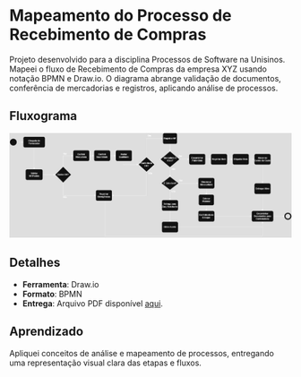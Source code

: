 # Mapeamento do Processo de Recebimento de Compras

Projeto desenvolvido para a disciplina Processos de Software na Unisinos. Mapeei o fluxo de Recebimento de Compras da empresa XYZ usando notação BPMN e Draw.io. O diagrama abrange validação de documentos, conferência de mercadorias e registros, aplicando análise de processos.

## Fluxograma
![Fluxograma do Processo de Recebimento de Compras](fluxograma.png)

## Detalhes
- **Ferramenta**: Draw.io
- **Formato**: BPMN
- **Entrega**: Arquivo PDF disponível [aqui](ENTREGUE_VERSAO_FINAL_desafio_processos_software_thiago-ap-da-silva-rodrigues-turma-061283_20251_03.drawio.pdf).

## Aprendizado
Apliquei conceitos de análise e mapeamento de processos, entregando uma representação visual clara das etapas e fluxos.
